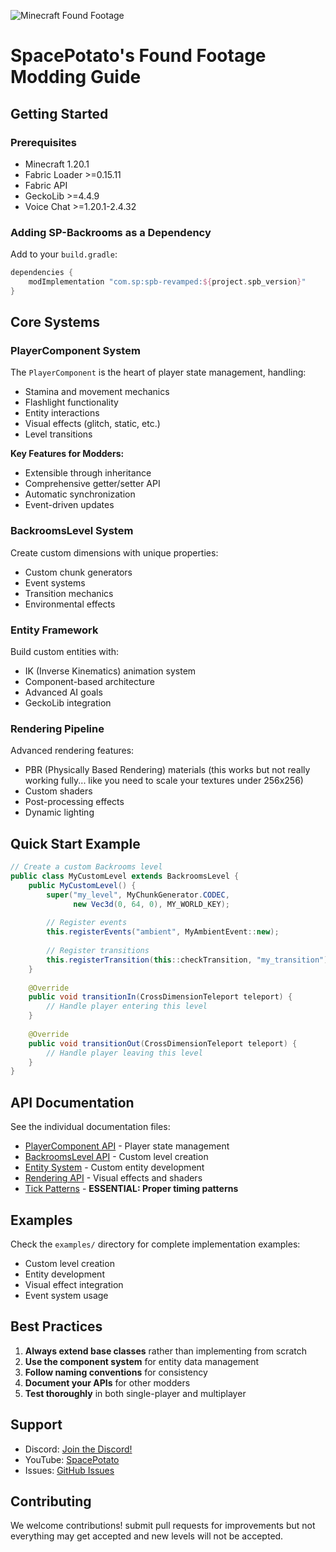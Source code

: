 ![Minecraft Found Footage](https://github.com/SpacePotatoee/SPBackrooms-Revamped/blob/master/MinecraftFoundFootage.png)

# SpacePotato's Found Footage Modding Guide

## Getting Started

### Prerequisites

- Minecraft 1.20.1
- Fabric Loader >=0.15.11
- Fabric API
- GeckoLib >=4.4.9
- Voice Chat >=1.20.1-2.4.32

### Adding SP-Backrooms as a Dependency

Add to your `build.gradle`:

```gradle
dependencies {
    modImplementation "com.sp:spb-revamped:${project.spb_version}"
}
```

## Core Systems

### PlayerComponent System

The `PlayerComponent` is the heart of player state management, handling:
- Stamina and movement mechanics
- Flashlight functionality
- Entity interactions
- Visual effects (glitch, static, etc.)
- Level transitions

**Key Features for Modders:**
- Extensible through inheritance
- Comprehensive getter/setter API
- Automatic synchronization
- Event-driven updates

### BackroomsLevel System

Create custom dimensions with unique properties:
- Custom chunk generators
- Event systems
- Transition mechanics
- Environmental effects

### Entity Framework

Build custom entities with:
- IK (Inverse Kinematics) animation system
- Component-based architecture
- Advanced AI goals
- GeckoLib integration

### Rendering Pipeline

Advanced rendering features:
- PBR (Physically Based Rendering) materials (this works but not really working fully... like you need to scale your textures under 256x256)
- Custom shaders
- Post-processing effects
- Dynamic lighting

## Quick Start Example

```java
// Create a custom Backrooms level
public class MyCustomLevel extends BackroomsLevel {
    public MyCustomLevel() {
        super("my_level", MyChunkGenerator.CODEC, 
              new Vec3d(0, 64, 0), MY_WORLD_KEY);
        
        // Register events
        this.registerEvents("ambient", MyAmbientEvent::new);
        
        // Register transitions
        this.registerTransition(this::checkTransition, "my_transition");
    }
    
    @Override
    public void transitionIn(CrossDimensionTeleport teleport) {
        // Handle player entering this level
    }
    
    @Override
    public void transitionOut(CrossDimensionTeleport teleport) {
        // Handle player leaving this level
    }
}
```

## API Documentation

See the individual documentation files:
- [PlayerComponent API](api/PlayerComponent.md) - Player state management
- [BackroomsLevel API](api/BackroomsLevel.md) - Custom level creation
- [Entity System](api/EntitySystem.md) - Custom entity development
- [Rendering API](api/RenderingAPI.md) - Visual effects and shaders
- [Tick Patterns](api/TickPatterns.md) - **ESSENTIAL: Proper timing patterns**

## Examples

Check the `examples/` directory for complete implementation examples:
- Custom level creation
- Entity development
- Visual effect integration
- Event system usage

## Best Practices

1. **Always extend base classes** rather than implementing from scratch
2. **Use the component system** for entity data management
3. **Follow naming conventions** for consistency
4. **Document your APIs** for other modders
5. **Test thoroughly** in both single-player and multiplayer

## Support

- Discord: [Join the Discord!](https://discord.gg/z3sfGTdjEn)
- YouTube: [SpacePotato](https://www.youtube.com/@SpacePotatoee)
- Issues: [GitHub Issues](https://github.com/SpacePotatoee/MinecraftFoundFootage/issues)

## Contributing

We welcome contributions!  submit pull requests for improvements but not everything may get accepted and new levels will not be accepted.
